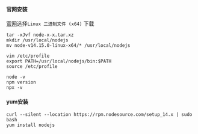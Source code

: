 #### 官网安装
[官网](https://nodejs.org/zh-cn/download/)选择`Linux 二进制文件 (x64)` 下载
```
tar -xJvf node-x-x.tar.xz
mkdir /usr/local/nodejs
mv node-v14.15.0-linux-x64/* /usr/local/nodejs

vim /etc/profile
export PATH=/usr/local/nodejs/bin:$PATH
source /etc/profile

node -v
npm version
npx -v
```

#### yum安装
```
curl --silent --location https://rpm.nodesource.com/setup_14.x | sudo bash
yum install nodejs
```